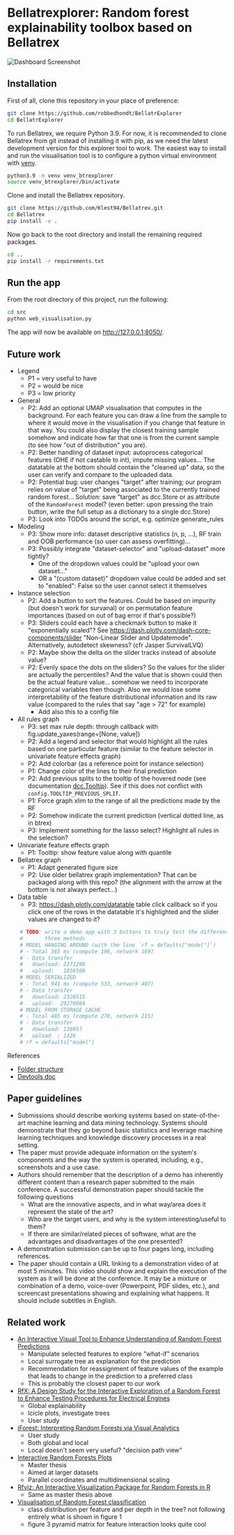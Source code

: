 # Bellatrexplorer: Random forest explainability toolbox based on Bellatrex

<img src="src/assets/screenshot_dashboard.jpeg" alt="Dashboard Screenshot" style="max-width: 800px;"/>

## Installation
First of all, clone this repository in your place of preference:
```bash
git clone https://github.com/robbedhondt/BellatrExplorer
cd BellatrExplorer
```
To run Bellatrex, we require Python 3.9. For now, it is recommended to clone Bellatrex from git instead of installing it with pip, as we need the latest development version for this explorer tool to work. The easiest way to install and run the visualisation tool is to configure a python virtual environment with [venv](https://docs.python.org/3/library/venv.html).
```bash
python3.9 -m venv venv_btrexplorer
source venv_btrexplorer/bin/activate
```

Clone and install the Bellatrex repository.
```bash
git clone https://github.com/Klest94/Bellatrex.git
cd Bellatrex
pip install -e .
```

Now go back to the root directory and install the remaining required packages.
```bash
cd ..
pip install -r requirements.txt
```

## Run the app
From the root directory of this project, run the following:
```bash
cd src
python web_visualisation.py
```

The app will now be available on http://127.0.0.1:8050/.

## Future work
- Legend
    - P1 = very useful to have
    - P2 = would be nice
    - P3 = low priority
- General
    - P2: Add an optional UMAP visualisation that computes in the background. For each feature you can draw a line from the sample to where it would move in the visualisation if you change that feature in that way. You could also display the closest training sample somehow and indicate how far that one is from the current sample (to see how "out of distribution" you are).
    - P2: Better handling of dataset input: autoprocess categorical features (OHE if not castable to int), impute missing values... The datatable at the bottom should contain the "cleaned up" data, so the user can verify and compare to the uploaded data.
    - P2: Potential bug: user changes "target" after training; our program relies on value of "target" being associated to the currently trained random forest... Solution: save "target" as dcc.Store or as attribute of the `RandomForest` model? (even better: upon pressing the train button, write the full setup as a dictionary to a single dcc.Store)
    - P3: Look into TODOs around the script, e.g. optimize generate_rules
- Modeling
    - P3: Show more info: dataset descriptive statistics (n, p, ...), RF train and OOB performance (so user can assess overfitting)...
    - P3: Possibly integrate "dataset-selector" and "upload-dataset" more tightly?
        - One of the dropdown values could be "upload your own dataset..."
        - OR a "(custom dataset)" dropdown value could be added and set to "enabled": False so the user cannot select it themselves
- Instance selection
    - P2: Add a button to sort the features. Could be based on impurity (but doesn't work for survanal) or on permutation feature importances (based on out of bag error if that's possible?)
    - P3: Sliders could each have a checkmark button to make it "exponentially scaled"? See https://dash.plotly.com/dash-core-components/slider "Non-Linear Slider and Updatemode". Alternatively, autodetect skewness? (cfr Jasper SurvivalLVQ)
    - P2: Maybe show the delta on the slider tracks instead of absolute value?
    - P2: Evenly space the dots on the sliders? So the values for the slider are actually the percentiles? And the value that is shown could then be the actual feature value... somehow we need to incorporate categorical variables then though. Also we would lose some interpretability of the feature distributional information and its raw value (compared to the rules that say "age > 72" for example)
        - Add also this to a config file
- All rules graph
    - P3: set max rule depth: through callback with fig.update_yaxes(range=[None, value])
    - P2: Add a legend and selector that would highlight all the rules based on one particular feature (similar to the feature selector in univariate feature effects graph)
    - P2: Add colorbar (as a reference point for instance selection)
    - P1: Change color of the lines to their final prediction
    - P2: Add previous splits to the tooltip of the hovered node (see documentation [dcc.Tooltip](https://dash.plotly.com/dash-core-components/tooltip)). See if this does not conflict with `config.TOOLTIP_PREVIOUS_SPLIT`.
    - P1: Force graph xlim to the range of all the predictions made by the RF
    - P2: Somehow indicate the current prediction (vertical dotted line, as in btrex)
    - P3: Implement something for the lasso select? Highlight all rules in the selection?
- Univariate feature effects graph
    - P1: Tooltip: show feature value along with quantile
- Bellatrex graph
    - P1: Adapt generated figure size
    - P2: Use older bellatrex graph implementation? That can be packaged along with this repo? (the alignment with the arrow at the bottom is not always perfect...)
- Data table
    - P3: https://dash.plotly.com/datatable table click callback so if you click one of the rows in the datatable it's highlighted and the slider values are changed to it?
```python
    # TODO: write a demo app with 3 buttons to truly test the difference of these
    #       three methods
    # MODEL HANGING AROUND (with the line `rf = defaults["model"]`)
    # - Total 365 ms (compute 196, network 169)
    # - Data transfer
    #   download: 2271298
    #   upload:   1856500
    # MODEL SERIALIZED
    # - Total 941 ms (compute 533, network 407)
    # - Data transfer
    #   download: 2328515
    #   upload:  29270904
    # MODEL FROM STORAGE CACHE
    # - Total 485 ms (compute 270, network 215)
    # - Data transfer
    #   download: 128057
    #   upload  : 1326
    # rf = defaults["model"]
```

References
- [Folder structure](https://community.plotly.com/t/structuring-a-large-dash-application-best-practices-to-follow/62739)
- [Devtools doc](https://dash.plotly.com/devtools)

## Paper guidelines
- Submissions should describe working systems based on state-of-the-art machine learning and data mining technology. Systems should demonstrate that they go beyond basic statistics and leverage machine learning techniques and knowledge discovery processes in a real setting.
- The paper must provide adequate information on the system's components and the way the system is operated, including, e.g., screenshots and a use case.
- Authors should remember that the description of a demo has inherently different content than a research paper submitted to the main conference. A successful demonstration paper should tackle the following questions
    - What are the innovative aspects, and in what way/area does it represent the state of the art?
    - Who are the target users, and why is the system interesting/useful to them?
    - If there are similar/related pieces of software, what are the advantages and disadvantages of the one presented?
- A demonstration submission can be up to four pages long, including references. 
- The paper should contain a URL linking to a demonstration video of at most 5 minutes. This video should show and explain the execution of the system as it will be done at the conference. It may be a mixture or combination of a demo, voice-over (Powerpoint, PDF slides, etc.), and screencast presentations showing and explaining what happens. It should include subtitles in English.

## Related work
- [An Interactive Visual Tool to Enhance Understanding of Random Forest Predictions](https://web.archive.org/web/20210312061825id_/https://publikationen.bibliothek.kit.edu/1000130424/105524939)
    - Manipulate selected features to explore "what-if" scenarios
    - Local surrogate tree as explanation for the prediction
    - Recommendation for reassignment of feature values of the example that leads to change in the prediction to a preferred class
    - This is probably the closest paper to our work
- [RfX: A Design Study for the Interactive Exploration of a Random Forest to Enhance Testing Procedures for Electrical Engines](https://onlinelibrary.wiley.com/doi/pdfdirect/10.1111/cgf.14452?download=true)
    - Global explainability
    - Icicle plots, investigate trees
    - User study
- [iForest: Interpreting Random Forests via Visual Analytics](https://ieeexplore.ieee.org/stamp/stamp.jsp?tp=&arnumber=8454906)
    - User study
    - Both global and local
    - Local doesn't seem very useful? "decision path view"
- [Interactive Random Forests Plots](https://digitalcommons.usu.edu/cgi/viewcontent.cgi?article=1148&context=gradreports)
    - Master thesis
    - Aimed at larger datasets
    - Parallel coordinates and multidimensional scaling
- [Rfviz: An Interactive Visualization Package for Random Forests in R](https://digitalcommons.usu.edu/cgi/viewcontent.cgi?article=2360&context=gradreports)
    - Same as master thesis above
- [Visualisation of Random Forest classification](https://journals.sagepub.com/doi/full/10.1177/14738716241260745)
    - class distribution per feature and per depth in the tree? not following entirely what is shown in figure 1
    - figure 3 pyramid matrix for feature interaction looks quite cool

